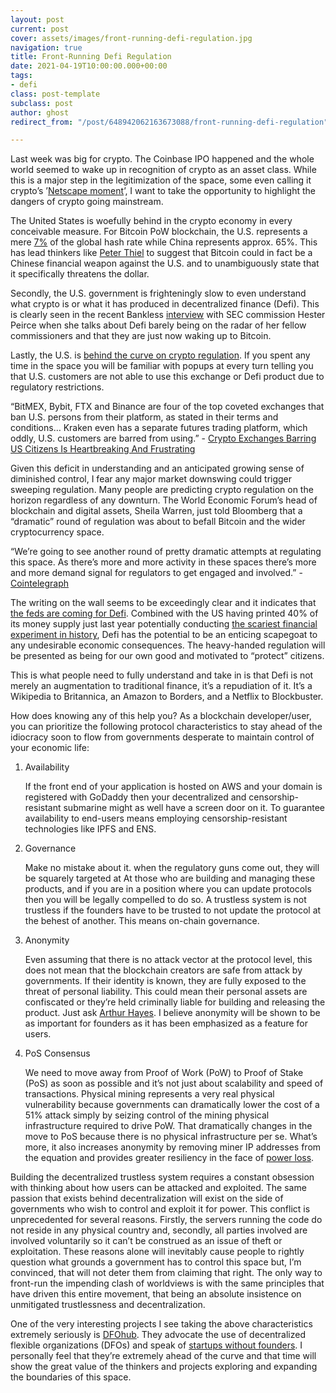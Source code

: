 ```yaml
---
layout: post
current: post
cover: assets/images/front-running-defi-regulation.jpg
navigation: true
title: Front-Running Defi Regulation
date: 2021-04-19T10:00:00.000+00:00
tags:
- defi
class: post-template
subclass: post
author: ghost
redirect_from: "/post/648942062163673088/front-running-defi-regulation"

---
```

Last week was big for crypto. The Coinbase IPO happened and the whole world seemed to wake up in recognition of crypto as an asset class. While this is a major step in the legitimization of the space, some even calling it crypto’s ’[Netscape moment](https://href.li/?https://cointelegraph.com/news/coinbase-listing-is-crypto-s-netscape-moment-says-mike-novogratz)’, I want to take the opportunity to highlight the dangers of crypto going mainstream.

The United States is woefully behind in the crypto economy in every conceivable measure. For Bitcoin PoW blockchain, the U.S. represents a mere [7%](https://href.li/?https://www.statista.com/statistics/1200477/bitcoin-mining-by-country/) of the global hash rate while China represents approx. 65%. This has lead thinkers like [Peter Thiel](https://href.li/?https://www.bloomberg.com/news/articles/2021-04-07/peter-thiel-calls-bitcoin-a-chinese-financial-weapon-at-virtual-roundtable) to suggest that Bitcoin could in fact be a Chinese financial weapon against the U.S. and to unambiguously state that it specifically threatens the dollar.

Secondly, the U.S. government is frighteningly slow to even understand what crypto is or what it has produced in decentralized finance (Defi). This is clearly seen in the recent Bankless [interview](https://href.li/?https://www.youtube.com/watch?v=gd84ALWwpRQ&ab_channel=Bankless) with SEC commission Hester Peirce when she talks about Defi barely being on the radar of her fellow commissioners and that they are just now waking up to Bitcoin.

Lastly, the U.S. is [behind the curve on crypto regulation](https://href.li/?https://www.marketwatch.com/story/u-s-is-behind-the-curve-on-crypto-regulations-says-sec-commissioner-peirce-11617824160). If you spent any time in the space you will be familiar with popups at every turn telling you that U.S. customers are not able to use this exchange or Defi product due to regulatory restrictions.

“BitMEX, Bybit, FTX and Binance are four of the top coveted exchanges that ban U.S. persons from their platform, as stated in their terms and conditions… Kraken even has a separate futures trading platform, which oddly, U.S. customers are barred from using.” - [Crypto Exchanges Barring US Citizens Is Heartbreaking And Frustrating](https://href.li/?https://www.forbes.com/sites/benjaminpirus/2020/09/30/crypto-exchanges-barring-us-citizens-is-heartbreaking-and-frustrating/?sh=41b452ef7c97)

Given this deficit in understanding and an anticipated growing sense of diminished control, I fear any major market downswing could trigger sweeping regulation. Many people are predicting crypto regulation on the horizon regardless of any downturn. The World Economic Forum’s head of blockchain and digital assets, Sheila Warren, just told Bloomberg that a “dramatic” round of regulation was about to befall Bitcoin and the wider cryptocurrency space.

“We’re going to see another round of pretty dramatic attempts at regulating this space. As there’s more and more activity in these spaces there’s more and more demand signal for regulators to get engaged and involved.” - [Cointelegraph](https://href.li/?https://cointelegraph.com/news/there-will-be-drama-warns-wef-expert-on-bitcoin-regulation)

The writing on the wall seems to be exceedingly clear and it indicates that [the feds are coming for Defi](https://href.li/?https://modernconsensus.com/regulation/the-feds-are-coming-for-defi/). Combined with the US having printed 40% of its money supply just last year potentially conducting [the scariest financial experiment in history](https://href.li/?https://www.youtube.com/watch?v=dPW1tbMOAA4&ab_channel=MHFIN), Defi has the potential to be an enticing scapegoat to any undesirable economic consequences. The heavy-handed regulation will be presented as being for our own good and motivated to “protect” citizens.

This is what people need to fully understand and take in is that Defi is not merely an augmentation to traditional finance, it’s a repudiation of it. It’s a Wikipedia to Britannica, an Amazon to Borders, and a Netflix to Blockbuster.

How does knowing any of this help you? As a blockchain developer/user, you can prioritize the following protocol characteristics to stay ahead of the idiocracy soon to flow from governments desperate to maintain control of your economic life:

1. Availability

   If the front end of your application is hosted on AWS and your domain is registered with GoDaddy then your decentralized and censorship-resistant submarine might as well have a screen door on it. To guarantee availability to end-users means employing censorship-resistant technologies like IPFS and ENS.
2. Governance

   Make no mistake about it. when the regulatory guns come out, they will be squarely targeted at At those who are building and managing these products, and if you are in a position where you can update protocols then you will be legally compelled to do so. A trustless system is not trustless if the founders have to be trusted to not update the protocol at the behest of another. This means on-chain governance.
3. Anonymity

   Even assuming that there is no attack vector at the protocol level, this does not mean that the blockchain creators are safe from attack by governments. If their identity is known, they are fully exposed to the threat of personal liability. This could mean their personal assets are confiscated or they’re held criminally liable for building and releasing the product. Just ask [Arthur Hayes](https://href.li/?https://www.coindesk.com/former-bitmex-ceo-hayes-surrenders-to-face-us-charges-report). I believe anonymity will be shown to be as important for founders as it has been emphasized as a feature for users.
4. PoS Consensus

   We need to move away from Proof of Work (PoW) to Proof of Stake (PoS) as soon as possible and it’s not just about scalability and speed of transactions. Physical mining represents a very real physical vulnerability because governments can dramatically lower the cost of a 51% attack simply by seizing control of the mining physical infrastructure required to drive PoW. That dramatically changes in the move to PoS because there is no physical infrastructure per se. What’s more, it also increases anonymity by removing miner IP addresses from the equation and provides greater resiliency in the face of [power loss](https://href.li/?https://cointelegraph.com/news/did-a-massive-chinese-power-outage-cause-bitcoin-s-crash-down-to-50k).

Building the decentralized trustless system requires a constant obsession with thinking about how users can be attacked and exploited. The same passion that exists behind decentralization will exist on the side of governments who wish to control and exploit it for power. This conflict is unprecedented for several reasons. Firstly, the servers running the code do not reside in any physical country and, secondly, all parties involved are involved voluntarily so it can’t be construed as an issue of theft or exploitation. These reasons alone will inevitably cause people to rightly question what grounds a government has to control this space but, I’m convinced, that will not deter them from claiming that right. The only way to front-run the impending clash of worldviews is with the same principles that have driven this entire movement, that being an absolute insistence on unmitigated trustlessness and decentralization.

One of the very interesting projects I see taking the above characteristics extremely seriously is [DFOhub](https://href.li/?https://www.dfohub.com/). They advocate the use of decentralized flexible organizations (DFOs) and speak of [startups without founders](https://href.li/?https://www.youtube.com/watch?v=YU_wD_Cnvz4&ab_channel=DFOhub). I personally feel that they’re extremely ahead of the curve and that time will show the great value of the thinkers and projects exploring and expanding the boundaries of this space.